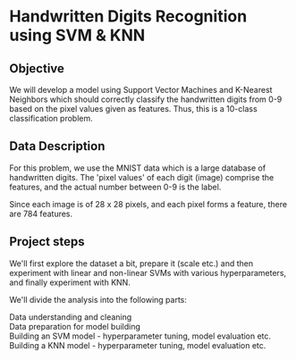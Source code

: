 # Handwritten Digits Recognition using SVM & KNN
## Objective 
We will develop a model using Support Vector Machines and K-Nearest Neighbors which should correctly classify the handwritten digits from 0-9 based on the pixel values given as features. Thus, this is a 10-class classification problem.

## Data Description 
For this problem, we use the MNIST data which is a large database of handwritten digits. The 'pixel values' of each digit (image) comprise the features, and the actual number between 0-9 is the label.

Since each image is of 28 x 28 pixels, and each pixel forms a feature, there are 784 features.

## Project steps

We'll first explore the dataset a bit, prepare it (scale etc.) and then experiment with linear and non-linear SVMs with various hyperparameters, and finally experiment with KNN.

We'll divide the analysis into the following parts:

Data understanding and cleaning\
Data preparation for model building\
Building an SVM model - hyperparameter tuning, model evaluation etc.\
Building a KNN model - hyperparameter tuning, model evaluation etc.
